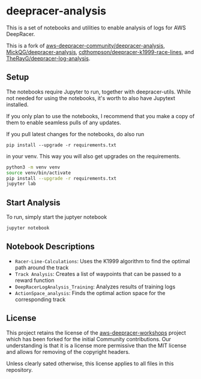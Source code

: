 # deepracer-analysis

This is a set of notebooks and utilities to enable analysis of logs for AWS DeepRacer.

This is a fork of [aws-deepracer-community/deepracer-analysis](https://github.com/aws-deepracer-community/deepracer-analysis), [MickQG/deepracer-analysis](https://github.com/MickQG/deepracer-analysis), [cdthompson/deepracer-k1999-race-lines](https://github.com/cdthompson/deepracer-k1999-race-lines), and [TheRayG/deepracer-log-analysis](https://github.com/TheRayG/deepracer-log-analysis).

## Setup

The notebooks require Jupyter to run, together with deepracer-utils. While not needed
for using the notebooks, it's worth to also have Jupytext installed.

If you only plan to use the notebooks, I recommend that you make a copy of them to enable
seamless pulls of any updates.

If you pull latest changes for the notebooks, do also run
```
pip install --upgrade -r requirements.txt
```
in your venv. This way you will also get upgrades on the requirements.

```bash
python3 -m venv venv
source venv/bin/activate
pip install --upgrade -r requirements.txt
jupyter lab
```

## Start Analysis

To run, simply start the juptyer notebook

```bash
jupyter notebook
```

## Notebook Descriptions
- `Racer-Line-Calculations`: Uses the K1999 algorithm to find the optimal path around the track
- `Track Analysis`: Creates a list of waypoints that can be passed to a reward function
- `DeepRacerLogAnalysis_Training`: Analyzes results of training logs
- `ActionSpace_analysis`: Finds the optimal action space for the corresponding track

## License
This project retains the license of the 
[aws-deepracer-workshops](https://github.com/aws-samples/aws-deepracer-workshops)
project which has been forked for the initial Community contributions.
Our understanding is that it is a license more permissive than the MIT license
and allows for removing of the copyright headers.

Unless clearly sated otherwise, this license applies to all files in this repository.

